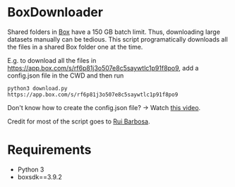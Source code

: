 # BoxDownloader
Shared folders in [Box](https://www.box.com/home) have a 150 GB batch limit. Thus, downloading large datasets manually can be tedious.
This script programatically downloads all the files in a shared Box folder one at the time.

E.g. to download all the files in https://app.box.com/s/rf6p81j3o507e8c5saywtlc1p91f8po9, add a config.json file in the CWD and then run
```
python3 download.py https://app.box.com/s/rf6p81j3o507e8c5saywtlc1p91f8po9
```

Don't know how to create the config.json file? → Watch [this video](todo).

Credit for most of the script goes to [Rui Barbosa](https://forum.box.com/u/rbarbosa/summary).

# Requirements
* Python 3
* boxsdk==3.9.2
